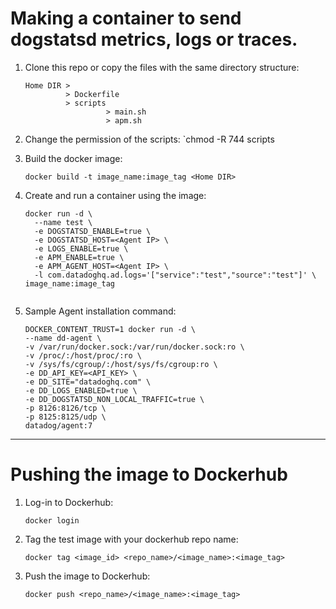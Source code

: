 # Making a container to send dogstatsd metrics, logs or traces.

1. Clone this repo or copy the files with the same directory structure:
   ```
   Home DIR >
            > Dockerfile
            > scripts
                     > main.sh
                     > apm.sh
2. Change the permission of the scripts:
   `chmod -R 744 scripts

3. Build the docker image: 

   `docker build -t image_name:image_tag <Home DIR>`

4. Create and run a container using the image:


   ```
   docker run -d \
     --name test \
     -e DOGSTATSD_ENABLE=true \
     -e DOGSTATSD_HOST=<Agent IP> \
     -e LOGS_ENABLE=true \
     -e APM_ENABLE=true \
     -e APM_AGENT_HOST=<Agent IP> \
     -l com.datadoghq.ad.logs='["service":"test","source":"test"]' \
   image_name:image_tag
   
   
5. Sample Agent installation command:

   ```
   DOCKER_CONTENT_TRUST=1 docker run -d \
   --name dd-agent \
   -v /var/run/docker.sock:/var/run/docker.sock:ro \
   -v /proc/:/host/proc/:ro \
   -v /sys/fs/cgroup/:/host/sys/fs/cgroup:ro \
   -e DD_API_KEY=<API_KEY> \
   -e DD_SITE="datadoghq.com" \
   -e DD_LOGS_ENABLED=true \
   -e DD_DOGSTATSD_NON_LOCAL_TRAFFIC=true \
   -p 8126:8126/tcp \
   -p 8125:8125/udp \
   datadog/agent:7
   
---

# Pushing the image to Dockerhub

1. Log-in to Dockerhub:
   ```
   docker login
2. Tag the test image with your dockerhub repo name:
   ```
   docker tag <image_id> <repo_name>/<image_name>:<image_tag>
3. Push the image to Dockerhub:
   ```
   docker push <repo_name>/<image_name>:<image_tag>
